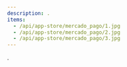```yaml
---
description: .
items:
  - /api/app-store/mercado_pago/1.jpg
  - /api/app-store/mercado_pago/2.jpg
  - /api/app-store/mercado_pago/3.jpg
---
```


.
